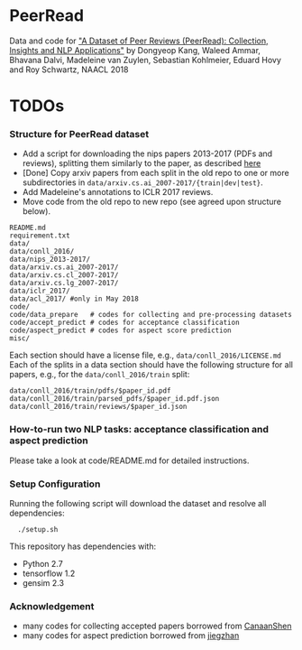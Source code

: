 # PeerRead
Data and code for ["A Dataset of Peer Reviews (PeerRead): Collection, Insights and NLP Applications"](http://arxiv.org) by Dongyeop Kang, Waleed Ammar, Bhavana Dalvi, Madeleine van Zuylen, Sebastian Kohlmeier, Eduard Hovy and Roy Schwartz, NAACL 2018

# TODOs
### Structure for PeerRead dataset
* Add a script for downloading the nips papers 2013-2017 (PDFs and reviews), splitting them similarly to the paper, as described [here](./data/nips_2013-2016/README.md)
* [Done] Copy arxiv papers from each split in the old repo to one or more subdirectories in `data/arxiv.cs.ai_2007-2017/{train|dev|test}`.
* Add Madeleine's annotations to ICLR 2017 reviews.
* Move code from the old repo to new repo (see agreed upon structure below).

```
README.md
requirement.txt
data/
data/conll_2016/
data/nips_2013-2017/
data/arxiv.cs.ai_2007-2017/
data/arxiv.cs.cl_2007-2017/
data/arxiv.cs.lg_2007-2017/
data/iclr_2017/
data/acl_2017/ #only in May 2018
code/
code/data_prepare   # codes for collecting and pre-processing datasets
code/accept_predict # codes for acceptance classification
code/aspect_predict # codes for aspect score prediction
misc/
```

Each section should have a license file, e.g., `data/conll_2016/LICENSE.md`
Each of the splits in a data section should have the following structure for all papers, e.g., for the `data/conll_2016/train` split:
```
data/conll_2016/train/pdfs/$paper_id.pdf
data/conll_2016/train/parsed_pdfs/$paper_id.pdf.json
data/conll_2016/train/reviews/$paper_id.json
```


### How-to-run two NLP tasks: acceptance classification and aspect prediction
Please take a look at code/README.md for detailed instructions.


### Setup Configuration

Running the following script will download the dataset and resolve all dependencies:
```
  ./setup.sh
```

This repository has dependencies with:

 * Python 2.7
 * tensorflow 1.2
 * gensim 2.3

### Acknowledgement
 - many codes for collecting accepted papers borrowed from [CanaanShen](https://github.com/CanaanShen/DataProcessor/tree/master/src/Crawler)
 - many codes for aspect prediction borrowed from [jiegzhan](https://github.com/jiegzhan/multi-class-text-classification-cnn-rnn)

